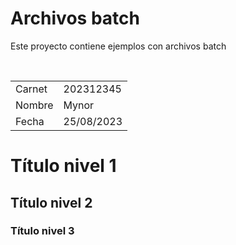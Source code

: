 <h1>Archivos batch</h1>
<p>
    Este proyecto contiene ejemplos con archivos batch
</p>
<br>
<table>
    <tr>
        <td>Carnet</td>
        <td>202312345</td>
    </tr>
    <tr>
        <td>Nombre</td>
        <td>Mynor</td>
    </tr>
    <tr>
        <td>Fecha</td>
        <td>25/08/2023</td>
    </tr>
</table>

# Título nivel 1
## Título nivel 2
### Título nivel 3

